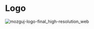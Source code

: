 # Logo

![mozguj-logo-final_high-resolution_web](https://user-images.githubusercontent.com/7282553/30783141-bf91a294-a15b-11e7-9675-323ed1a16aa1.png)
